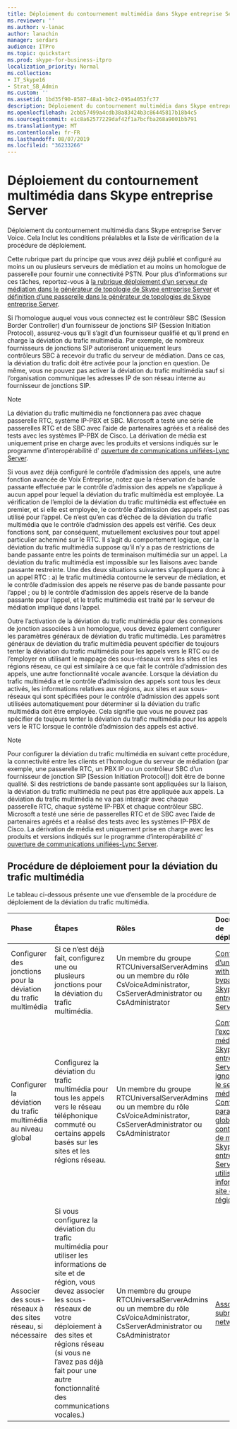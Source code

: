 ```yaml
---
title: Déploiement du contournement multimédia dans Skype entreprise Server
ms.reviewer: ''
ms.author: v-lanac
author: lanachin
manager: serdars
audience: ITPro
ms.topic: quickstart
ms.prod: skype-for-business-itpro
localization_priority: Normal
ms.collection:
- IT_Skype16
- Strat_SB_Admin
ms.custom: ''
ms.assetid: 1bd35f90-8587-48a1-b0c2-095a4053fc77
description: Déploiement du contournement multimédia dans Skype entreprise Server Voice. Cela Inclut les conditions préalables et la liste de vérification de la procédure de déploiement.
ms.openlocfilehash: 2cbb57499a4cdb38a83424b3c86445817b18b4c5
ms.sourcegitcommit: e1c8a62577229daf42f1a7bcfba268a9001bb791
ms.translationtype: MT
ms.contentlocale: fr-FR
ms.lasthandoff: 08/07/2019
ms.locfileid: "36233266"
---
```

# <a name="deploy-media-bypass-in-skype-for-business-server"></a>Déploiement du contournement multimédia dans Skype entreprise Server
 
Déploiement du contournement multimédia dans Skype entreprise Server Voice. Cela Inclut les conditions préalables et la liste de vérification de la procédure de déploiement.
  
Cette rubrique part du principe que vous avez déjà publié et configuré au moins un ou plusieurs serveurs de médiation et au moins un homologue de passerelle pour fournir une connectivité PSTN. Pour plus d’informations sur ces tâches, reportez-vous à [la rubrique déploiement d’un serveur de médiation dans le générateur de topologie de Skype entreprise Server](deploy-a-mediation-server.md) et [définition d’une passerelle dans le générateur de topologies de Skype entreprise Server](define-a-gateway.md).
  
 Si l’homologue auquel vous vous connectez est le contrôleur SBC (Session Border Controller) d’un fournisseur de jonctions SIP (Session Initiation Protocol), assurez-vous qu’il s’agit d’un fournisseur qualifié et qu’il prend en charge la déviation du trafic multimédia. Par exemple, de nombreux fournisseurs de jonctions SIP autoriseront uniquement leurs contrôleurs SBC à recevoir du trafic du serveur de médiation. Dans ce cas, la déviation du trafic doit être activée pour la jonction en question. De même, vous ne pouvez pas activer la déviation du trafic multimédia sauf si l’organisation communique les adresses IP de son réseau interne au fournisseur de jonctions SIP.
  
> [!NOTE]
> La déviation du trafic multimédia ne fonctionnera pas avec chaque passerelle RTC, système IP-PBX et SBC. Microsoft a testé une série de passerelles RTC et de SBC avec l’aide de partenaires agréés et a réalisé des tests avec les systèmes IP-PBX de Cisco. La dérivation de média est uniquement prise en charge avec les produits et versions indiqués sur le programme d’interopérabilité d' [ouverture de communications unifiées-Lync Server](https://go.microsoft.com/fwlink/p/?linkId=214406). 
  
Si vous avez déjà configuré le contrôle d’admission des appels, une autre fonction avancée de Voix Entreprise, notez que la réservation de bande passante effectuée par le contrôle d’admission des appels ne s’applique à aucun appel pour lequel la déviation du trafic multimédia est employée. La vérification de l’emploi de la déviation du trafic multimédia est effectuée en premier, et si elle est employée, le contrôle d’admission des appels n’est pas utilisé pour l’appel. Ce n’est qu’en cas d’échec de la déviation du trafic multimédia que le contrôle d’admission des appels est vérifié. Ces deux fonctions sont, par conséquent, mutuellement exclusives pour tout appel particulier acheminé sur le RTC. Il s’agit du comportement logique, car la déviation du trafic multimédia suppose qu’il n’y a pas de restrictions de bande passante entre les points de terminaison multimédia sur un appel. La déviation du trafic multimédia est impossible sur les liaisons avec bande passante restreinte. Une des deux situations suivantes s’appliquera donc à un appel RTC : a) le trafic multimédia contourne le serveur de médiation, et le contrôle d’admission des appels ne réserve pas de bande passante pour l’appel ; ou b) le contrôle d’admission des appels réserve de la bande passante pour l’appel, et le trafic multimédia est traité par le serveur de médiation impliqué dans l’appel.
  
Outre l’activation de la déviation du trafic multimédia pour des connexions de jonction associées à un homologue, vous devez également configurer les paramètres généraux de déviation du trafic multimédia. Les paramètres généraux de déviation du trafic multimédia peuvent spécifier de toujours tenter la déviation du trafic multimédia pour les appels vers le RTC ou de l’employer en utilisant le mappage des sous-réseaux vers les sites et les régions réseau, ce qui est similaire à ce que fait le contrôle d’admission des appels, une autre fonctionnalité vocale avancée. Lorsque la déviation du trafic multimédia et le contrôle d’admission des appels sont tous les deux activés, les informations relatives aux régions, aux sites et aux sous-réseaux qui sont spécifiées pour le contrôle d’admission des appels sont utilisées automatiquement pour déterminer si la déviation du trafic multimédia doit être employée. Cela signifie que vous ne pouvez pas spécifier de toujours tenter la déviation du trafic multimédia pour les appels vers le RTC lorsque le contrôle d’admission des appels est activé.
  
> [!NOTE]
> Pour configurer la déviation du trafic multimédia en suivant cette procédure, la connectivité entre les clients et l’homologue du serveur de médiation (par exemple, une passerelle RTC, un PBX IP ou un contrôleur SBC d’un fournisseur de jonction SIP [Session Initiation Protocol]) doit être de bonne qualité. Si des restrictions de bande passante sont appliquées sur la liaison, la déviation du trafic multimédia ne peut pas être appliquée aux appels. La déviation du trafic multimédia ne va pas interagir avec chaque passerelle RTC, chaque système IP-PBX et chaque contrôleur SBC. Microsoft a testé une série de passerelles RTC et de SBC avec l’aide de partenaires agréés et a réalisé des tests avec les systèmes IP-PBX de Cisco. La dérivation de média est uniquement prise en charge avec les produits et versions indiqués sur le programme d’interopérabilité d' [ouverture de communications unifiées-Lync Server](https://go.microsoft.com/fwlink/p/?linkId=214406). 
  
## <a name="deployment-process-for-media-bypass"></a>Procédure de déploiement pour la déviation du trafic multimédia

Le tableau ci-dessous présente une vue d’ensemble de la procédure de déploiement de la déviation du trafic multimédia. 
  
|**Phase**|**Étapes**|**Rôles**|**Documentation de déploiement**|
|:-----|:-----|:-----|:-----|
|Configurer des jonctions pour la déviation du trafic multimédia  <br/> |Si ce n’est déjà fait, configurez une ou plusieurs jonctions pour la déviation du trafic multimédia.  <br/> | Un membre du groupe RTCUniversalServerAdmins ou un membre du rôle CsVoiceAdministrator, CsServerAdministrator ou CsAdministrator <br/> |[Configuration d’une Trunk with Media bypass dans Skype entreprise Server](configure-trunk-with-media-bypass.md) <br/> |
|Configurer la déviation du trafic multimédia au niveau global  <br/> |Configurez la déviation du trafic multimédia pour tous les appels vers le réseau téléphonique commuté ou certains appels basés sur les sites et les régions réseau.  <br/> | Un membre du groupe RTCUniversalServerAdmins ou un membre du rôle CsVoiceAdministrator, CsServerAdministrator ou CsAdministrator <br/> |[Configurer l’exclusion de médias dans Skype entreprise Server pour ignorer toujours le serveur de médiation](bypass-the-mediation-server.md) <br/> [Configurer les paramètres globaux de contournement de médias dans Skype entreprise Server pour utiliser les informations de site et de région](use-site-and-region-information.md) <br/> |
|Associer des sous-réseaux à des sites réseau, si nécessaire  <br/> |Si vous configurez la déviation du trafic multimédia pour utiliser les informations de site et de région, vous devez associer les sous-réseaux de votre déploiement à des sites et régions réseau (si vous ne l’avez pas déjà fait pour une autre fonctionnalité des communications vocales.)  <br/> | Un membre du groupe RTCUniversalServerAdmins ou un membre du rôle CsVoiceAdministrator, CsServerAdministrator ou CsAdministrator <br/> |[Associate a subnet with a network site](deploy-network.md#BKMK_AssociateSubnets) <br/> |
   

